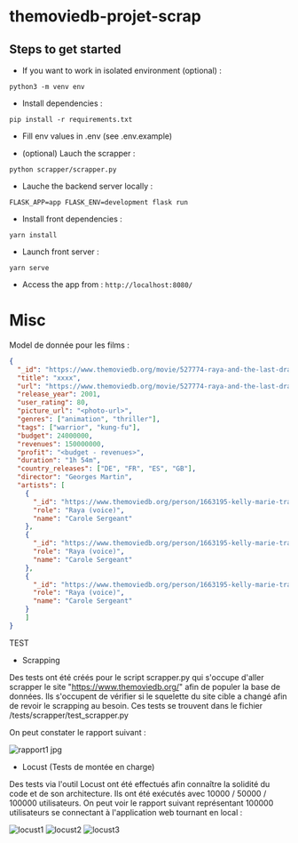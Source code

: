 # themoviedb-projet-scrap

## Steps to get started

- If you want to work in isolated environment (optional) :

`python3 -m venv env`

- Install dependencies :

`pip install -r requirements.txt`

- Fill env values in .env (see .env.example)

- (optional) Lauch the scrapper :

`python scrapper/scrapper.py`

- Lauche the backend server locally :

`FLASK_APP=app FLASK_ENV=development flask run`

- Install front dependencies : 

`yarn install`

- Launch front server : 

`yarn serve`

- Access the app from : `http://localhost:8080/`

# Misc

Model de donnée pour les films : 

```json
{
  "_id": "https://www.themoviedb.org/movie/527774-raya-and-the-last-dragon",
  "title": "xxxx",
  "url": "https://www.themoviedb.org/movie/527774-raya-and-the-last-dragon",
  "release_year": 2001,
  "user_rating": 80,
  "picture_url": "<photo-url>",
  "genres": ["animation", "thriller"],
  "tags": ["warrior", "kung-fu"],
  "budget": 24000000,
  "revenues": 150000000,
  "profit": "<budget - revenues>",
  "duration": "1h 54m",
  "country_releases": ["DE", "FR", "ES", "GB"],
  "director": "Georges Martin",
  "artists": [
    {
      "_id": "https://www.themoviedb.org/person/1663195-kelly-marie-tran",
      "role": "Raya (voice)",
      "name": "Carole Sergeant"
    },
    {
      "_id": "https://www.themoviedb.org/person/1663195-kelly-marie-tran",
      "role": "Raya (voice)",
      "name": "Carole Sergeant"
    },
    {
      "_id": "https://www.themoviedb.org/person/1663195-kelly-marie-tran",
      "role": "Raya (voice)",
      "name": "Carole Sergeant"
    }
    ]
}

```
TEST

 - Scrapping

Des tests ont été créés pour le script scrapper.py qui s'occupe d'aller scrapper le site "https://www.themoviedb.org/" afin de populer la base de données. Ils s'occupent de vérifier si le squelette du site cible a changé afin de revoir le scrapping au besoin. Ces tests se trouvent dans le fichier /tests/scrapper/test_scrapper.py

On peut constater le rapport suivant :

![rapport1 jpg](https://user-images.githubusercontent.com/75723296/146558506-16a70970-439b-490b-802f-5636908a7b3a.png)

 - Locust (Tests de montée en charge)

Des tests via l'outil Locust ont été effectués afin connaître la solidité du code et de son architecture. Ils ont été exécutés avec 10000 / 50000 / 100000 utilisateurs. On peut voir le rapport suivant représentant 100000 utilisateurs se connectant à l'application web tournant en local :

![locust1](https://user-images.githubusercontent.com/75723296/146559527-04a55be8-818d-4add-9859-3def21af75cd.png)
  ![locust2](https://user-images.githubusercontent.com/75723296/146559555-ef9ead60-0f73-432c-b671-295ed309f0c5.png)
  ![locust3](https://user-images.githubusercontent.com/75723296/146559578-aa2f22a2-314f-4b5b-ac7c-574c35372eda.png)
  



